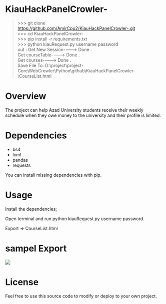 # KiauHackPanelCrowler-
> \>>> git clone https://github.com/AmirCpu2/KiauHackPanelCrowler-.git<br/>
> \>>> cd KiauHackPanelCrowler-<br/>
> \>>> pip install -r requirements.txt<br/>
> \>>> python kiauRequest.py username password<br />
> out : Get New Session----> Done .<br />
> Get courseTable----> Done .<br />
> Get courses----> Done .<br />
> Save File To: D:\project\project-Core\WebCrowler\Python\github\KiauHackPanelCrowler-\CourseList.html<br />

# Overview
<p> The project can help Azad University students receive their weekly schedule when they owe money to the university and their profile is limited.</p>

# Dependencies
- bs4
- lxml
- pandas
- requests
<p>You can install missing dependencies with pip.</p>

# Usage
<p>Install the dependencies;</p>
<p> Open terminal and run python kiauRequest.py username password.</p>
<p> Export => CourseList.html <p>

# sampel Export
<img src="http://s10.picofile.com/file/8393417626/Screenshot_2020_04_08_Screenshot.png"/>

# License
<p>Feel free to use this source code to modify or deploy to your own project.</p>
